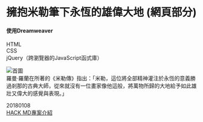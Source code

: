 # 擁抱米勒筆下永恆的雄偉大地 (網頁部分)

#### 使用Dreamweaver  
  HTML  
  CSS  
  jQuery（跨瀏覽器的JavaScript函式庫）  

![首圖](https://github.com/tiffanychang0101/Millet-s-Masterpieces/blob/master/Web/img/top.png)  
羅曼·羅蘭在所著的《米勒傳》指出：「米勒，這位將全部精神灌注於永恆的意義勝過剎那的古典大師，從來就沒有一位畫家像他這般，將萬物所歸的大地給予如此雄壯又偉大的感覺與表現。」  

20180108  
[HACK MD專案介紹](https://hackmd.io/s/r11OIsgVz#Github)
